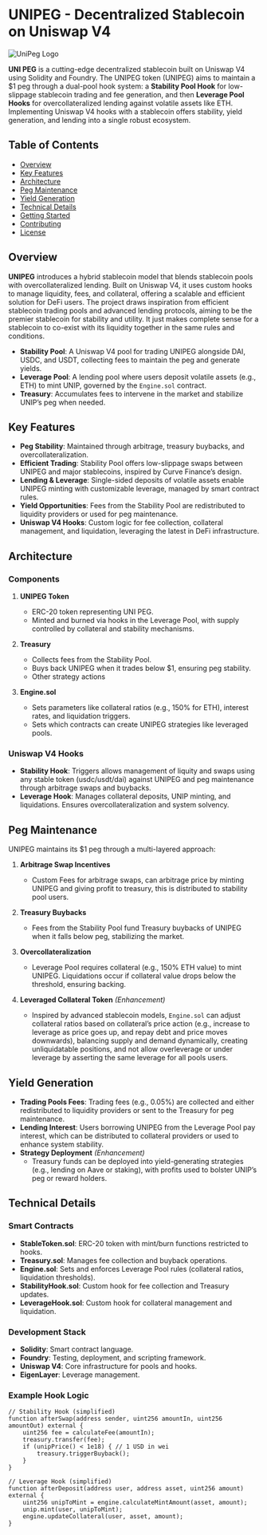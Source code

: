 # UNIPEG - Decentralized Stablecoin on Uniswap V4

![UniPeg Logo](https://via.placeholder.com/150) <!-- Replace with actual logo URL -->

**UNI PEG** is a cutting-edge decentralized stablecoin built on Uniswap V4 using Solidity and Foundry. The UNIPEG token (UNIPEG) aims to maintain a $1 peg through a dual-pool hook system: a **Stability Pool Hook** for low-slippage stablecoin trading and fee generation, and then **Leverage Pool Hooks** for overcollateralized lending against volatile assets like ETH.  
Implementing Uniswap V4 hooks with a stablecoin offers stability, yield generation, and lending into a single robust ecosystem.

## Table of Contents
- [Overview](#overview)
- [Key Features](#key-features)
- [Architecture](#architecture)
- [Peg Maintenance](#peg-maintenance)
- [Yield Generation](#yield-generation)
- [Technical Details](#technical-details)
- [Getting Started](#getting-started)
- [Contributing](#contributing)
- [License](#license)

## Overview

**UNIPEG** introduces a hybrid stablecoin model that blends stablecoin pools with overcollateralized lending. Built on Uniswap V4, it uses custom hooks to manage liquidity, fees, and collateral, offering a scalable and efficient solution for DeFi users. The project draws inspiration from efficient stablecoin trading pools and advanced lending protocols, aiming to be the premier stablecoin for stability and utility. It just makes complete sense for a stablecoin to co-exist with its liquidity together in the same rules and conditions.

- **Stability Pool**: A Uniswap V4 pool for trading UNIPEG alongside DAI, USDC, and USDT, collecting fees to maintain the peg and generate yields.
- **Leverage Pool**: A lending pool where users deposit volatile assets (e.g., ETH) to mint UNIP, governed by the `Engine.sol` contract.
- **Treasury**: Accumulates fees to intervene in the market and stabilize UNIP’s peg when needed.

## Key Features

- **Peg Stability**: Maintained through arbitrage, treasury buybacks, and overcollateralization.
- **Efficient Trading**: Stability Pool offers low-slippage swaps between UNIPEG and major stablecoins, inspired by Curve Finance’s design.
- **Lending & Leverage**: Single-sided deposits of volatile assets enable UNIPEG minting with customizable leverage, managed by smart contract rules.
- **Yield Opportunities**: Fees from the Stability Pool are redistributed to liquidity providers or used for peg maintenance.
- **Uniswap V4 Hooks**: Custom logic for fee collection, collateral management, and liquidation, leveraging the latest in DeFi infrastructure.

## Architecture

### Components

1. **UNIPEG Token**  
   - ERC-20 token representing UNI PEG.
   - Minted and burned via hooks in the Leverage Pool, with supply controlled by collateral and stability mechanisms.

2. **Treasury**  
   - Collects fees from the Stability Pool.
   - Buys back UNIPEG when it trades below $1, ensuring peg stability.
   - Other strategy actions

3. **Engine.sol**  
   - Sets parameters like collateral ratios (e.g., 150% for ETH), interest rates, and liquidation triggers.
   - Sets which contracts can create UNIPEG strategies like leveraged pools.

### Uniswap V4 Hooks
- **Stability Hook**: Triggers allows management of liquity and swaps using any stable token (usdc/usdt/dai) against UNIPEG and peg maintenance through arbitrage swaps and buybacks.
- **Leverage Hook**: Manages collateral deposits, UNIP minting, and liquidations. Ensures overcollateralization and system solvency.

## Peg Maintenance

UNIPEG maintains its $1 peg through a multi-layered approach:

1. **Arbitrage Swap Incentives**  
   - Custom Fees for arbitrage swaps, can arbitrage price by minting UNIPEG and giving profit to treasury, this is distributed to stability pool users.
     
2. **Treasury Buybacks**  
   - Fees from the Stability Pool fund Treasury buybacks of UNIPEG when it falls below peg, stabilizing the market.
3. **Overcollateralization**  
   - Leverage Pool requires collateral (e.g., 150% ETH value) to mint UNIPEG. Liquidations occur if collateral value drops below the threshold, ensuring backing.

4. **Leveraged Collateral Token** *(Enhancement)*  
   - Inspired by advanced stablecoin models, `Engine.sol` can adjust collateral ratios based on collateral’s price action (e.g., increase to leverage as price goes up, and repay debt and price moves downwards), balancing supply and demand dynamically, creating unliquidatable positions, and not allow overleverage or under leverage by asserting the same leverage for all pools users.

## Yield Generation

- **Trading Pools Fees**: Trading fees (e.g., 0.05%) are collected and either redistributed to liquidity providers or sent to the Treasury for peg maintenance.
- **Lending Interest**: Users borrowing UNIPEG from the Leverage Pool pay interest, which can be distributed to collateral providers or used to enhance system stability.
- **Strategy Deployment** *(Enhancement)*  
   - Treasury funds can be deployed into yield-generating strategies (e.g., lending on Aave or staking), with profits used to bolster UNIP’s peg or reward holders.

## Technical Details

### Smart Contracts
- **StableToken.sol**: ERC-20 token with mint/burn functions restricted to hooks.
- **Treasury.sol**: Manages fee collection and buyback operations.
- **Engine.sol**: Sets and enforces Leverage Pool rules (collateral ratios, liquidation thresholds).
- **StabilityHook.sol**: Custom hook for fee collection and Treasury updates.
- **LeverageHook.sol**: Custom hook for collateral management and liquidation.

### Development Stack
- **Solidity**: Smart contract language.
- **Foundry**: Testing, deployment, and scripting framework.
- **Uniswap V4**: Core infrastructure for pools and hooks.
- **EigenLayer**: Leverage management.

### Example Hook Logic
```solidity
// Stability Hook (simplified)
function afterSwap(address sender, uint256 amountIn, uint256 amountOut) external {
    uint256 fee = calculateFee(amountIn);
    treasury.transfer(fee);
    if (unipPrice() < 1e18) { // 1 USD in wei
        treasury.triggerBuyback();
    }
}

// Leverage Hook (simplified)
function afterDeposit(address user, address asset, uint256 amount) external {
    uint256 unipToMint = engine.calculateMintAmount(asset, amount);
    unip.mint(user, unipToMint);
    engine.updateCollateral(user, asset, amount);
}
